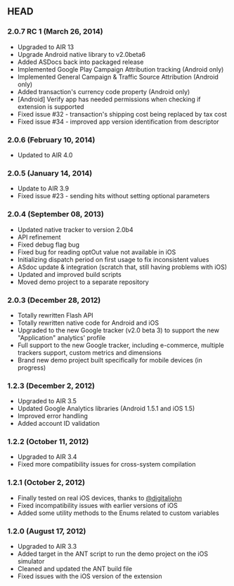 ## HEAD

### 2.0.7 RC 1 (March 26, 2014)

* Upgraded to AIR 13
* Upgrade Android native library to v2.0beta6
* Added ASDocs back into packaged release
* Implemented Google Play Campaign Attribution tracking (Android only)
* Implemented General Campaign & Traffic Source Attribution (Android only)
* Added transaction's currency code property (Android only)
* [Android] Verify app has needed permissions when checking if extension is supported
* Fixed issue #32 - transaction's shipping cost being replaced by tax cost
* Fixed issue #34 - improved app version identification from descriptor

### 2.0.6 (February 10, 2014)

* Updated to AIR 4.0

### 2.0.5 (January 14, 2014)

* Update to AIR 3.9
* Fixed issue #23 - sending hits without setting optional parameters

### 2.0.4 (September 08, 2013)

* Updated native tracker to version 2.0b4
* API refinement
* Fixed debug flag bug
* Fixed bug for reading optOut value not available in iOS
* Initializing dispatch period on first usage to fix inconsistent values
* ASdoc update & integration (scratch that, still having problems with iOS)
* Updated and improved build scripts
* Moved demo project to a separate repository

### 2.0.3 (December 28, 2012)

* Totally rewritten Flash API
* Totally rewritten native code for Android and iOS
* Upgraded to the new Google tracker (v2.0 beta 3) to support the new "Application" analytics' profile
* Full support to the new Google tracker, including e-commerce, multiple trackers support, custom metrics and dimensions
* Brand new demo project built specifically for mobile devices (in progress)

### 1.2.3 (December 2, 2012)

* Upgraded to AIR 3.5
* Updated Google Analytics libraries (Android 1.5.1 and iOS 1.5)
* Improved error handling
* Added account ID validation

### 1.2.2 (October 11, 2012)

* Upgraded to AIR 3.4
* Fixed more compatibility issues for cross-system compilation

### 1.2.1 (October 2, 2012)

* Finally tested on real iOS devices, thanks to [@digitaljohn](http://github.com/digitaljohn)
* Fixed incompatibility issues with earlier versions of iOS
* Added some utility methods to the Enums related to custom variables

### 1.2.0 (August 17, 2012)

* Upgraded to AIR 3.3
* Added target in the ANT script to run the demo project on the iOS simulator
* Cleaned and updated the ANT build file
* Fixed issues with the iOS version of the extension